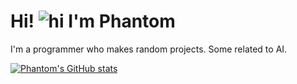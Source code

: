 # Hi! ![hi](https://user-images.githubusercontent.com/18350557/176309783-0785949b-9127-417c-8b55-ab5a4333674e.gif) I'm Phantom

I'm a programmer who makes random projects. Some related to AI.

[![Phantom's GitHub stats](https://github-readme-stats.vercel.app/api?username=Phantom8015&show_icons=true&theme=radical)](https://github.com/Phantom8015)
